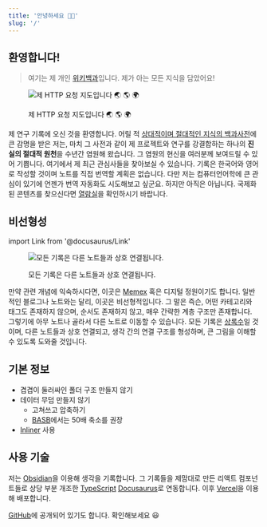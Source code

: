 ```yaml
---
title: '안녕하세요 👋🏻'
slug: '/'
---
```


## 환영합니다!

> 여기는 제 개인 [위키백과](https://ko.wikipedia.org/wiki/%EC%9C%84%ED%82%A4%EB%B0%B1%EA%B3%BC)입니다.
> 제가 아는 모든 지식을 담았어요!

<figure>

![제 HTTP 요청 지도입니다 🌏 🌎 🌍](../../../../Research/Assets/5BE46A.png)

<figcaption>제 HTTP 요청 지도입니다 🌏 🌎 🌍</figcaption>
</figure>

제 연구 기록에 오신 것을 환영합니다.
어릴 적 [상대적이며 절대적인 지식의 백과사전](https://ko.wikipedia.org/wiki/%EC%83%81%EB%8C%80%EC%A0%81%EC%9D%B4%EB%A9%B0_%EC%A0%88%EB%8C%80%EC%A0%81%EC%9D%B8_%EC%A7%80%EC%8B%9D%EC%9D%98_%EB%B0%B1%EA%B3%BC%EC%82%AC%EC%A0%84)에 큰 감명을 받은 저는, 마치 그 사전과 같이 제 프로젝트와 연구를 강결합하는
하나의 **진실의 절대적 원천**을 수년간 염원해 왔습니다.
그 염원의 현신을 여러분께 보여드릴 수 있어 기쁩니다.
여기에서 제 최근 관심사들을 찾아보실 수 있습니다.
기록은 한국어와 영어로 작성할 것이며 노트를 직접 번역할 계획은 없습니다.
다만 저는 컴퓨터언어학에 큰 관심이 있기에 언젠가 번역 자동화도 시도해보고 싶군요.
하지만 아직은 아닙니다.
국제화된 콘텐츠를 찾으신다면 [열람실](/w/archive)을 확인하시기 바랍니다.

## 비선형성

import Link from '@docusaurus/Link'

<Link href="/3d">

<figure>

![모든 기록은 다른 노트들과 상호 연결됩니다.](../../../../Brain/Assets/2D738C.gif)

<figcaption>모든 기록은 다른 노트들과 상호 연결됩니다.</figcaption>
</figure>

</Link>

만약 관련 개념에 익숙하시다면, 이곳은 [Memex](/r/D8A76E) 혹은 디지털 정원이기도 합니다.
일반적인 블로그나 노트와는 달리, 이곳은 비선형적입니다.
그 말은 즉슨, 어떤 카테고리와 태그도 존재하지 않으며, 순서도 존재하지 않고, 매우 간략한 계층 구조만 존재합니다.
그렇기에 아무 노트나 골라서 다른 노트로 이동할 수 있습니다.
모든 기록은 [상록수](/r/B0B79F)일 것이며, 다른 노트들과 상호 연결되고,
생각 간의 연결 구조를 형성하며, 큰 그림을 이해할 수 있도록 도와줄 것입니다.

## 기본 정보

- 겹겹이 둘러싸인 폴더 구조 만들지 않기
- 데이터 무덤 만들지 않기
  - 고쳐쓰고 압축하기
  - [BASB](/r/6AE59D)에서는 50배 축소를 권장
- [Inliner](/r/EE1ECD) 사용

## 사용 기술

저는 [Obsidian](/r/4AAFB1)을 이용해 생각을 기록합니다.
그 기록들을 제맘대로 만든 리액트 컴포넌트들로 상당 부분 개조한
[TypeScript](/r/134F92) [Docusaurus](/r/816CC8)로 연동합니다.
이후 [Vercel](/r/E42038)을 이용해 배포합니다.

[GitHub](https://github.com/anaclumos/extracranial)에
공개되어 있기도 합니다. 확인해보세요 😃

